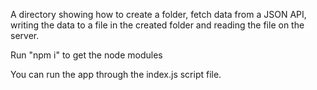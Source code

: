 A directory showing how to create a folder, fetch data from a JSON API, writing the data to a file in the created folder and reading the file on the server.

Run "npm i" to get the node modules

You can run the app through the index.js script file.
